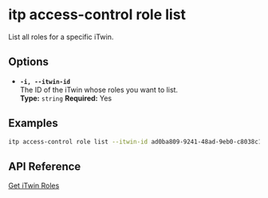# itp access-control role list

List all roles for a specific iTwin.

## Options

- **`-i, --itwin-id`**  
  The ID of the iTwin whose roles you want to list.  
  **Type:** `string` **Required:** Yes

## Examples

```bash
itp access-control role list --itwin-id ad0ba809-9241-48ad-9eb0-c8038c1a1d51
```

## API Reference

[Get iTwin Roles](https://developer.bentley.com/apis/access-control-v2/operations/get-itwin-roles/)